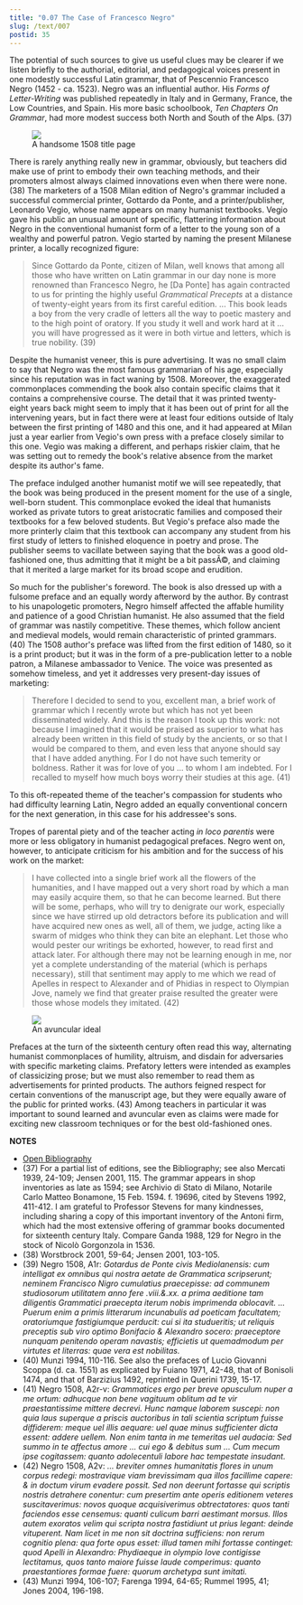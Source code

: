 ```yaml
---
title: "0.07 The Case of Francesco Negro"
slug: /text/007
postid: 35
---
```

The potential of such sources to give us useful clues may be clearer if we listen briefly to the authorial, editorial, and pedagogical voices present in one modestly successful Latin grammar, that of Pescennio Francesco Negro (1452 - ca. 1523). Negro was an influential author. His *Forms of Letter-Writing* was published repeatedly in Italy and in Germany, France, the Low Countries, and Spain. His more basic schoolbook, *Ten Chapters On Grammar*, had more modest success both North and South of the Alps. (37)

<figure class="mkdn-figure">
    <div onClick="createLightbox('/images_full/0.00_Introduction/Wing-ZP-535.D175.jpg')" data="/images_full/0.00_Introduction/Wing-ZP-535.D175Negrotitle.jpg" class="mkdn-image-link" id="lbimage">
    <img class="mkdn-image" src="/images_full/0.00_Introduction/Wing-ZP-535.D175.jpg" />
    <figcaption class="mkdn-figcaption">A handsome 1508 title page</figcaption>
    </div>
</figure>

There is rarely anything really new in grammar, obviously, but teachers did make use of print to embody their own teaching methods, and their promoters almost always claimed innovations even when there were none. (38) The marketers of a 1508 Milan edition of Negro's grammar included a successful commercial printer, Gottardo da Ponte, and a printer/publisher, Leonardo Vegio, whose name appears on many humanist textbooks. Vegio gave his public an unusual amount of specific, flattering information about Negro in the conventional humanist form of a letter to the young son of a wealthy and powerful patron. Vegio started by naming the present Milanese printer, a locally recognized figure:

> Since Gottardo da Ponte, citizen of Milan, well knows that among all those who have written on Latin grammar in our day none is more renowned than Francesco Negro, he [Da Ponte] has again contracted to us for printing the highly useful *Grammatical Precepts* at a distance of twenty-eight years from its first careful edition. ... This book leads a boy from the very cradle of letters all the way to poetic mastery and to the high point of oratory. If you study it well and work hard at it ... you will have progressed as it were in both virtue and letters, which is true nobility. (39)

Despite the humanist veneer, this is pure advertising. It was no small claim to say that Negro was the most famous grammarian of his age, especially since his reputation was in fact waning by 1508. Moreover, the exaggerated commonplaces commending the book also contain specific claims that it contains a comprehensive course. The detail that it was printed twenty-eight years back might seem to imply that it has been out of print for all the intervening years, but in fact there were at least four editions outside of Italy between the first printing of 1480 and this one, and it had appeared at Milan just a year earlier from Vegio's own press with a preface closely similar to this one. Vegio was making a different, and perhaps riskier claim, that he was setting out to remedy the book's relative absence from the market despite its author's fame.

The preface indulged another humanist motif we will see repeatedly, that the book was being produced in the present moment for the use of a single, well-born student. This commonplace evoked the ideal that humanists worked as private tutors to great aristocratic families and composed their textbooks for a few beloved students. But Vegio's preface also made the more printerly claim that this textbook can accompany any student from his first study of letters to finished eloquence in poetry and prose. The publisher seems to vacillate between saying that the book was a good old-fashioned one, thus admitting that it might be a bit passÃ©, and claiming that it merited a large market for its broad scope and erudition.

So much for the publisher's foreword. The book is also dressed up with a fulsome preface and an equally wordy afterword by the author. By contrast to his unapologetic promoters, Negro himself affected the affable humility and patience of a good Christian humanist. He also assumed that the field of grammar was nastily competitive. These themes, which follow ancient and medieval models, would remain characteristic of printed grammars. (40) The 1508 author's preface was lifted from the first edition of 1480, so it is a print product; but it was in the form of a pre-publication letter to a noble patron, a Milanese ambassador to Venice. The voice was presented as somehow timeless, and yet it addresses very present-day issues of marketing:

> Therefore I decided to send to you, excellent man, a brief work of grammar which I recently wrote but which has not yet been disseminated widely. And this is the reason I took up this work: not because I imagined that it would be praised as superior to what has already been written in this field of study by the ancients, or so that I would be compared to them, and even less that anyone should say that I have added anything. For I do not have such temerity or boldness. Rather it was for love of you ... to whom I am indebted. For I recalled to myself how much boys worry their studies at this age. (41)

To this oft-repeated theme of the teacher's compassion for students who had difficulty learning Latin, Negro added an equally conventional concern for the next generation, in this case for his addressee's sons.

Tropes of parental piety and of the teacher acting *in loco parentis* were more or less obligatory in humanist pedagogical prefaces. Negro went on, however, to anticipate criticism for his ambition and for the success of his work on the market:

> I have collected into a single brief work all the flowers of the humanities, and I have mapped out a very short road by which a man may easily acquire them, so that he can become learned. But there will be some, perhaps, who will try to denigrate our work, especially since we have stirred up old detractors before its publication and will have acquired new ones as well, all of them, we judge, acting like a swarm of midges who think they can bite an elephant. Let those who would pester our writings be exhorted, however, to read first and attack later. For although there may not be learning enough in me, nor yet a complete understanding of the material (which is perhaps necessary), still that sentiment may apply to me which we read of Apelles in respect to Alexander and of Phidias in respect to Olympian Jove, namely we find that greater praise resulted the greater were those whose models they imitated. (42)

<p style="text-align: center;"></p>


<figure class="mkdn-figure">
    <div onClick="createLightbox('/images_full/0.00_Introduction/HFS_017.02.jpg')" data="/images_full/0.00_Introduction/Wing-ZP-535.D175Negrotitle.jpg" class="mkdn-image-link" id="lbimage">
    <img class="mkdn-image" src="/images_full/0.00_Introduction/HFS_017.02.jpg" />
    <figcaption class="mkdn-figcaption">An avuncular ideal</figcaption>
    </div>
</figure>

Prefaces at the turn of the sixteenth century often read this way, alternating humanist commonplaces of humility, altruism, and disdain for adversaries with specific marketing claims. Prefatory letters were intended as examples of classicizing prose; but we must also remember to read them as advertisements for printed products. The authors feigned respect for certain conventions of the manuscript age, but they were equally aware of the public for printed works. (43) Among teachers in particular it was important to sound learned and avuncular even as claims were made for exciting new classroom techniques or for the best old-fashioned ones.

**NOTES**
* [Open Bibliography](/bibliography.pdf)
* (37) For a partial list of editions, see the Bibliography; see also Mercati 1939, 24-109; Jensen 2001, 115. The grammar appears in shop inventories as late as 1594; see Archivio di Stato di Milano, Notarile Carlo Matteo Bonamone, 15 Feb. 1594. f. 19696, cited by Stevens 1992, 411-412. I am grateful to Professor Stevens for many kindnesses, including sharing a copy of this important inventory of the Antoni firm, which had the most extensive offering of grammar books documented for sixteenth century Italy. Compare Ganda 1988, 129 for Negro in the stock of Nicolò Gorgonzola in 1536.
* (38) Worstbrock 2001, 59-64; Jensen 2001, 103-105.
* (39) Negro 1508, A1r: *Gotardus de Ponte civis Mediolanensis: cum intelligat ex omnibus qui nostra aetate de Grammatica scripserunt; neminem Francisco Nigro cumulatius praecepisse: ad communem studiosorum utilitatem anno fere .viii.&amp;.xx. a prima aeditione tam diligentis Grammatici praecepta iterum nobis imprimenda oblocavit. ... Puerum enim a primis litterarum incunabulis ad poeticam facultatem; oratoriumque fastigiumque perducit: cui si ita studueritis; ut reliquis preceptis sub viro optimo Bonifacio &amp; Alexandro socero: praeceptore nunquam penitendo operam navastis; efficietis ut quemadmodum per virtutes et literras: quae vera est nobilitas.*
* (40) Munzi 1994, 110-116. See also the prefaces of Lucio Giovanni Scoppa (d. ca. 1551) as explicated by Fuiano 1971, 42-48, that of Bonisoli 1474, and that of Barzizius 1492, reprinted in Querini 1739, 15-17.
* (41) Negro 1508, A2r-v: *Grammatices ergo per breve opusculum nuper a me ortum: adhucque non bene vagituum oblitum ad te vir praestantissime mittere decrevi. Hunc namque laborem suscepi: non quia laus superque a priscis auctoribus in tali scientia scriptum fuisse diffiderem: meque uel illis aequare: uel quae minus sufficienter dicta essent: addere uellem. Non enim tanta in me temeritas uel audacia: Sed summo in te affectus amore ... cui ego &amp; debitus sum ... Cum mecum ipse cogitassem: quanto adolecentuli labore hac tempestate insudant.*
* (42) Negro 1508, A2v: *... breviter omnes humanitatis flores in unum corpus redegi: mostravique viam brevissimam qua illos facillime capere: &amp; in doctum virum evadere possit. Sed non deerunt fortasse qui scriptis nostris detrahere conentur: cum presertim ante operis editionem veteres suscitaverimus: novos quoque acquisiverimus obtrectatores: quos tanti faciendos esse censemus: quanti culicum barri aestimant morsus. Illos autem exoratos velim qui scripta nostra fastidiunt ut prius legant: deinde vituperent. Nam licet in me non sit doctrina sufficiens: non rerum cognitio plena: qua forte opus esset: illud tamen mihi fortasse continget: quod Apelli in Alexandro: Phydiaeque in olympio Iove contigisse lectitamus, quos tanto maiore fuisse laude comperimus: quanto praestantiores formae fuere: quorum archetypa sunt imitati.*
* (43) Munzi 1994, 106-107; Farenga 1994, 64-65; Rummel 1995, 41; Jones 2004, 196-198.
